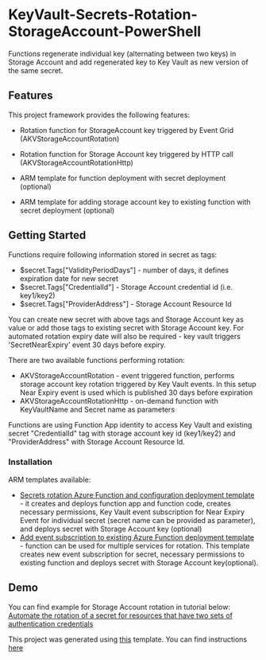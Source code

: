 # KeyVault-Secrets-Rotation-StorageAccount-PowerShell

Functions regenerate individual key (alternating between two keys) in Storage Account and add regenerated key to Key Vault as new version of the same secret.

## Features

This project framework provides the following features:

* Rotation function for StorageAccount key triggered by Event Grid (AKVStorageAccountRotation)

* Rotation function for Storage Account key triggered by HTTP call (AKVStorageAccountRotationHttp)

* ARM template for function deployment with secret deployment (optional)

* ARM template for adding storage account key to existing function with secret deployment (optional)


## Getting Started

Functions require following information stored in secret as tags:

* $secret.Tags["ValidityPeriodDays"] - number of days, it defines expiration date for new secret
* $secret.Tags["CredentialId"] - Storage Account credential id (i.e. key1/key2)
* $secret.Tags["ProviderAddress"] - Storage Account Resource Id

You can create new secret with above tags and Storage Account key as value or add those tags to existing secret with Storage Account key. For automated rotation expiry date will also be required - key vault triggers 'SecretNearExpiry' event 30 days before expiry.

There are two available functions performing rotation:

* AKVStorageAccountRotation - event triggered function, performs storage account key rotation triggered by Key Vault events. In this setup Near Expiry event is used which is published 30 days before expiration
* AKVStorageAccountRotationHttp - on-demand function with KeyVaultName and Secret name as parameters

Functions are using Function App identity to access Key Vault and existing secret "CredentialId" tag with storage account key id (key1/key2) and "ProviderAddress" with Storage Account Resource Id.

### Installation

ARM templates available:

* [Secrets rotation Azure Function and configuration deployment template](https://github.com/Azure/KeyVault-Secrets-Rotation-StorageAccount-PowerShell/blob/main/ARM-Templates/Readme.md) - it creates and deploys function app and function code, creates necessary permissions,  Key Vault event subscription for Near Expiry Event for individual secret (secret name can be provided as parameter), and deploys secret with Storage Account key (optional)
* [Add event subscription to existing Azure Function deployment template](https://github.com/Azure/KeyVault-Secrets-Rotation-StorageAccount-PowerShell/blob/main/ARM-Templates/Readme.md) - function can be used for multiple services for rotation. This template creates new event subscription for secret, necessary permissions to existing function and deploys secret with Storage Account key(optional).

## Demo

You can find example for Storage Account rotation in tutorial below:
[Automate the rotation of a secret for resources that have two sets of authentication credentials](https://docs.microsoft.com/azure/key-vault/secrets/tutorial-rotation-dual)


This project was generated using [this](https://github.com/Azure/KeyVault-Secrets-Rotation-Template-PowerShell) template. You can find instructions [here](https://github.com/Azure/KeyVault-Secrets-Rotation-Template-PowerShel/blob/main/Project-Template-Instructions.md)
